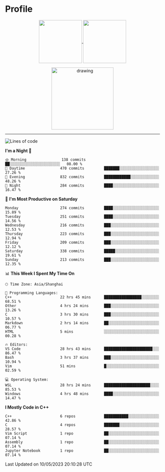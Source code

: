# Profile

<p align="center">
  <a href="https://github.com/SourVoice">
    <img
      align="center"
      height="140em"
      src="https://github-readme-stats.vercel.app/api?username=SourVoice&show_icons=true&include_all_commits=true&count_private=true&theme=tokyonight"
    />
  </a>
  <a href="https://github.com/SourVoice">
    <img
      align="center"
      height="140em"
      src="https://github-readme-stats.vercel.app/api/top-langs/?username=SourVoice&show_icons=true&include_all_commits=true&count_private=true&layout=compact&theme=tokyonight"
    />
  </a>
</p>

<p align="center">
   <a href="https://github.com/SourVoice">
    <img
      align="center"
      height="202em"
      alt="drawing"
      src="https://activity-graph.herokuapp.com/graph?username=SourVoice&theme=react-dark"
    />
  </a>
</p>

---
<!--START_SECTION:waka-->
![Lines of code](https://img.shields.io/badge/From%20Hello%20World%20I%27ve%20Written-1.6%20million%20lines%20of%20code-blue)

**I'm a Night 🦉** 

```text
🌞 Morning                138 commits         ██░░░░░░░░░░░░░░░░░░░░░░░   08.00 % 
🌆 Daytime                470 commits         ███████░░░░░░░░░░░░░░░░░░   27.26 % 
🌃 Evening                832 commits         ████████████░░░░░░░░░░░░░   48.26 % 
🌙 Night                  284 commits         ████░░░░░░░░░░░░░░░░░░░░░   16.47 % 
```
📅 **I'm Most Productive on Saturday** 

```text
Monday                   274 commits         ████░░░░░░░░░░░░░░░░░░░░░   15.89 % 
Tuesday                  251 commits         ████░░░░░░░░░░░░░░░░░░░░░   14.56 % 
Wednesday                216 commits         ███░░░░░░░░░░░░░░░░░░░░░░   12.53 % 
Thursday                 223 commits         ███░░░░░░░░░░░░░░░░░░░░░░   12.94 % 
Friday                   209 commits         ███░░░░░░░░░░░░░░░░░░░░░░   12.12 % 
Saturday                 338 commits         █████░░░░░░░░░░░░░░░░░░░░   19.61 % 
Sunday                   213 commits         ███░░░░░░░░░░░░░░░░░░░░░░   12.35 % 
```


📊 **This Week I Spent My Time On** 

```text
🕑︎ Time Zone: Asia/Shanghai

💬 Programming Languages: 
C++                      22 hrs 45 mins      █████████████████░░░░░░░░   68.51 % 
Other                    4 hrs 24 mins       ███░░░░░░░░░░░░░░░░░░░░░░   13.26 % 
C                        3 hrs 30 mins       ███░░░░░░░░░░░░░░░░░░░░░░   10.57 % 
Markdown                 2 hrs 14 mins       ██░░░░░░░░░░░░░░░░░░░░░░░   06.77 % 
HTML                     5 mins              ░░░░░░░░░░░░░░░░░░░░░░░░░   00.28 % 

🔥 Editors: 
VS Code                  28 hrs 43 mins      ██████████████████████░░░   86.47 % 
Bash                     3 hrs 37 mins       ███░░░░░░░░░░░░░░░░░░░░░░   10.94 % 
Vim                      51 mins             █░░░░░░░░░░░░░░░░░░░░░░░░   02.59 % 

💻 Operating System: 
WSL                      28 hrs 24 mins      █████████████████████░░░░   85.53 % 
Windows                  4 hrs 48 mins       ████░░░░░░░░░░░░░░░░░░░░░   14.47 % 
```

**I Mostly Code in C++** 

```text
C++                      6 repos             ███████████░░░░░░░░░░░░░░   42.86 % 
C                        4 repos             ███████░░░░░░░░░░░░░░░░░░   28.57 % 
Vim Script               1 repo              ██░░░░░░░░░░░░░░░░░░░░░░░   07.14 % 
Assembly                 1 repo              ██░░░░░░░░░░░░░░░░░░░░░░░   07.14 % 
Jupyter Notebook         1 repo              ██░░░░░░░░░░░░░░░░░░░░░░░   07.14 % 
```




 Last Updated on 10/05/2023 20:10:28 UTC
<!--END_SECTION:waka-->
